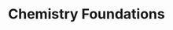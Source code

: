 ---
layout: guide
title: "Chemistry Foundations"
category: "Chemistry"
link: "https://docs.google.com/document/d/e/2PACX-1vSnEivX1xpzqe_sbKiXzSRHYsyiPma-eBtwnTWt726ZbxXaAK9D2k9hnl0EbTd7Rd6207BMsih_0fQJ/pub?embedded=true"
description: "Mixtures, temperature conversion, physical and chemical properties, and molar mass."
---